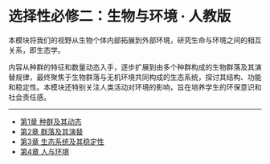 # 选择性必修二：生物与环境 · 人教版

本模块将我们的视野从生物个体内部拓展到外部环境，研究生命与环境之间的相互关系，即生态学。

内容从种群的特征和数量动态入手，逐步扩展到由多个种群构成的生物群落及其演替规律，最终聚焦于生物群落与无机环境共同构成的生态系统，探讨其结构、功能和稳定性。本模块还特别关注人类活动对环境的影响，旨在培养学生的环保意识和社会责任感。

---

*   [第1章 种群及其动态](./ch1-population-and-dynamics.md)
*   [第2章 群落及其演替](./ch2-community-and-succession.md)
*   [第3章 生态系统及其稳定性](./ch3-ecosystem-and-stability.md)
*   [第4章 人与环境](./ch4-humans-and-the-environment.md)